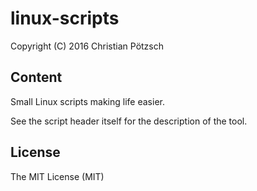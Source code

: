 # linux-scripts
Copyright (C) 2016 Christian Pötzsch

## Content
Small Linux scripts making life easier.

See the script header itself for the description of the tool.

## License
The MIT License (MIT)
